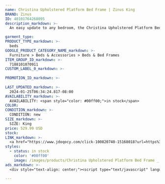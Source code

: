 ```yaml
---
name: Christina Upholstered Platform Bed Frame | Zinus King
BRAND: Zinus
ID: 40101764268095
description_markdown: >-
  An easy update to any bedroom, the Christina Upholstered Platform Bed offers a modern mixed-material design and solid construction that won’t empty your wallet. The neutral grey upholstered headboard adds a tasteful modern contemporary look to your space, perfect for décor of any preference. A spacious, open footboard perfectly accents the sleek metal frame, making this bed a perfect focal point without overwhelming the room

garment_type:
PRODUCT_TYPE_markdown: >-
  beds
GOOGLE_PRODUCT_CATEGORY_NAME_markdown: >-
  Furniture > Beds & Accessories > Beds & Bed Frames
ITEM_GROUP_ID_markdown: >-
  7188101070911
CUSTOM_LABEL_0_markdown: >-
  
PROMOTION_ID_markdown: >-
  
LAST_UPDATED_markdown: >-
  2024-01-25T06:34:24.817-08:00
AVAILABILITY_markdown: >-
  AVAILABILITY: <span style="color: #00ff00;">in stock</span>
COLOR:
CONDITION_markdown: >-
  CONDITION: new
SIZE_markdown: >-
  SIZE: King
price: 529.99 USD
stock: 
LINK_markdown: >-
  <a href="https://www.jdoqocy.com/click-100820740-15168018?url=https%3A%2F%2Fwww.zinus.com%2Fproducts%2Fchristina-upholstered-platform-bed-frame%3Fvariant%3D40101764268095" target="_blank" style="display: inline-block; padding: 10px 20px; font-size: 16px; text-align: center; text-decoration: none; cursor: pointer; border: 1px solid #3498db; color: #3498db; background-color: #fff; border-radius: 5px; transition: background-color 0.3s;">Go to Product</a>
styles:
  - status: in stock
    color: '#00ff00'
    image: /images/products/Christina Upholstered Platform Bed Frame _ Zinus King/ChristinaUpholsteredHeadboardPlatformBed_NOshelf_14_profile_zinus.com_-2.jpg
ads_markdown: >-
  <div style="text-align: center;"><script type="text/javascript" language="javascript" src="https://www.anrdoezrs.net/placeholder-52386694?target=_top&mouseover=N"></script></div>

---
```

